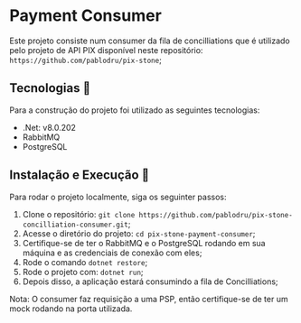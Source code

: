 # Payment Consumer

Este projeto consiste num consumer da fila de concilliations que é utilizado pelo projeto de API PIX disponível neste repositório: `https://github.com/pablodru/pix-stone`;

## Tecnologias 🔧

Para a construção do projeto foi utilizado as seguintes tecnologias:

- .Net: v8.0.202
- RabbitMQ
- PostgreSQL

## Instalação e Execução 🚀

Para rodar o projeto localmente, siga os seguinter passos:

1. Clone o repositório: `git clone https://github.com/pablodru/pix-stone-concilliation-consumer.git`;
2. Acesse o diretório do projeto: `cd pix-stone-payment-consumer`;
3. Certifique-se de ter o RabbitMQ e o PostgreSQL rodando em sua máquina e as credenciais de conexão com eles;
4. Rode o comando `dotnet restore`;
5. Rode o projeto com: `dotnet run`;
6. Depois disso, a aplicação estará consumindo a fila de Concilliations;

Nota: O consumer faz requisição a uma PSP, então certifique-se de ter um mock rodando na porta utilizada.
